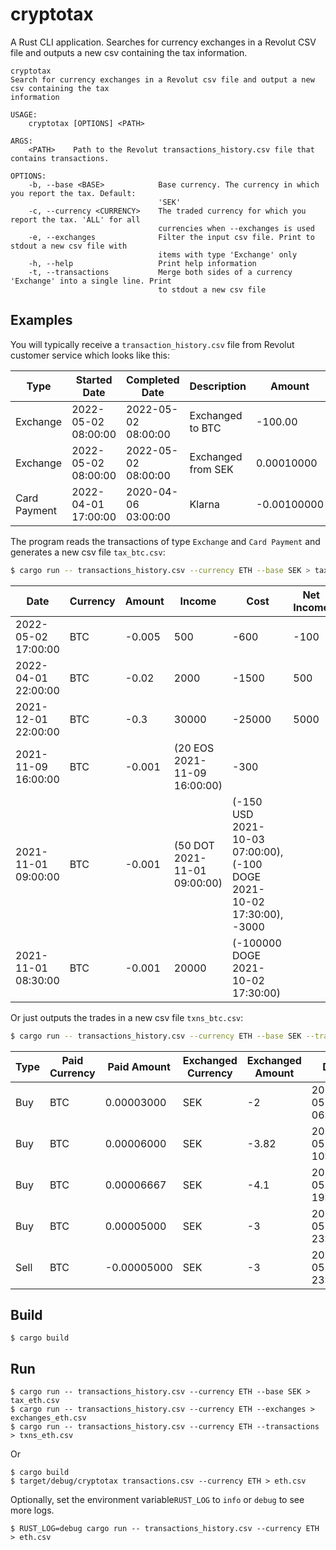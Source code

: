 cryptotax
=====

A Rust CLI application. Searches for currency exchanges in a Revolut CSV file and outputs a new csv containing the tax
information.

```shell
cryptotax
Search for currency exchanges in a Revolut csv file and output a new csv containing the tax
information

USAGE:
    cryptotax [OPTIONS] <PATH>

ARGS:
    <PATH>    Path to the Revolut transactions_history.csv file that contains transactions.

OPTIONS:
    -b, --base <BASE>            Base currency. The currency in which you report the tax. Default:
                                 'SEK'
    -c, --currency <CURRENCY>    The traded currency for which you report the tax. 'ALL' for all
                                 currencies when --exchanges is used
    -e, --exchanges              Filter the input csv file. Print to stdout a new csv file with
                                 items with type 'Exchange' only
    -h, --help                   Print help information
    -t, --transactions           Merge both sides of a currency 'Exchange' into a single line. Print
                                 to stdout a new csv file
```

Examples
-----

You will typically receive a `transaction_history.csv` file from Revolut customer service which looks like this:


| Type         | Started Date        | Completed Date      | Description        | Amount      | Fee        | Currency | Original Amount | Original Currency | Settled Amount | Settled Currency | State     | Balance    |
|--------------|---------------------|---------------------|--------------------|-------------|------------|----------|-----------------|-------------------|----------------|------------------|-----------|------------|
| Exchange     | 2022-05-02 08:00:00 | 2022-05-02 08:00:00 | Exchanged to BTC   | -100.00     | -1.00      | SEK      | -100.00         | SEK               |                |                  | Completed | 200.00     |
| Exchange     | 2022-05-02 08:00:00 | 2022-05-02 08:00:00 | Exchanged from SEK | 0.00010000  | 0.00000000 | BTC      | 0.00010000      | BTC               |                |                  | Completed | 0.00010000 |
| Card Payment | 2022-04-01 17:00:00 | 2020-04-06 03:00:00 | Klarna             | -0.00100000 | 0.00000000 | BTC      | -500.00         | SEK               | 500.00         | SEK              | Completed | 0.00000000 |

The program reads the transactions of type `Exchange` and `Card Payment` and generates a new csv file `tax_btc.csv`:

```bash
$ cargo run -- transactions_history.csv --currency ETH --base SEK > tax_btc.csv
```
| Date                | Currency | Amount | Income                       | Cost                                                                   | Net Income |
|---------------------|----------|--------|------------------------------|------------------------------------------------------------------------|------------|
| 2022-05-02 17:00:00 | BTC      | -0.005 | 500                          | -600                                                                   | -100       |
| 2022-04-01 22:00:00 | BTC      | -0.02  | 2000                         | -1500                                                                  | 500        |
| 2021-12-01 22:00:00 | BTC      | -0.3   | 30000                        | -25000                                                                 | 5000       |
| 2021-11-09 16:00:00 | BTC      | -0.001 | (20 EOS 2021-11-09 16:00:00) | -300                                                                   |            |
| 2021-11-01 09:00:00 | BTC      | -0.001 | (50 DOT 2021-11-01 09:00:00) | (-150 USD 2021-10-03 07:00:00), (-100 DOGE 2021-10-02 17:30:00), -3000 |            |
| 2021-11-01 08:30:00 | BTC      | -0.001 | 20000                        | (-100000 DOGE 2021-10-02 17:30:00)                                     |            |


Or just outputs the trades in a new csv file `txns_btc.csv`:

```bash
$ cargo run -- transactions_history.csv --currency ETH --base SEK --transactions > txn_btc.csv
```

| Type | Paid Currency | Paid Amount | Exchanged Currency | Exchanged Amount | Date                | Vault |
|------|---------------|-------------|--------------------|------------------|---------------------|-------|
| Buy  | BTC           | 0.00003000  | SEK                | -2               | 2022-05-01 06:00:00 | false |
| Buy  | BTC           | 0.00006000  | SEK                | -3.82            | 2022-05-01 10:00:00 | false |
| Buy  | BTC           | 0.00006667  | SEK                | -4.1             | 2022-05-01 19:30:00 | false |
| Buy  | BTC           | 0.00005000  | SEK                | -3               | 2022-05-01 23:30:00 | false |
| Sell | BTC           | -0.00005000 | SEK                | -3               | 2022-05-01 23:30:00 | false |


Build
-----

    $ cargo build

Run
-----

    $ cargo run -- transactions_history.csv --currency ETH --base SEK > tax_eth.csv
    $ cargo run -- transactions_history.csv --currency ETH --exchanges > exchanges_eth.csv
    $ cargo run -- transactions_history.csv --currency ETH --transactions > txns_eth.csv

Or

    $ cargo build
    $ target/debug/cryptotax transactions.csv --currency ETH > eth.csv

Optionally, set the environment variable`RUST_LOG` to `info` or `debug` to see more logs.

    $ RUST_LOG=debug cargo run -- transactions_history.csv --currency ETH > eth.csv
